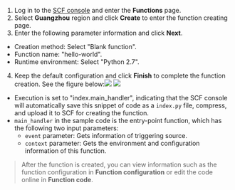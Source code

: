 1. Log in to the [SCF console](https://console.cloud.tencent.com/scf/list?rid=1) and enter the **Functions** page.
2. Select **Guangzhou** region and click **Create** to enter the function creating page.
3. Enter the following parameter information and click **Next**.
 - Creation method: Select "Blank function".
 - Function name: "hello-world".
 - Runtime environment: Select "Python 2.7".
4. Keep the default configuration and click **Finish** to complete the function creation. See the figure below:![](https://main.qcloudimg.com/raw/1f8dc3b1f5789a54a1429c61335ab197.png)
![](https://main.qcloudimg.com/raw/245c2641dc883ed7cb47e308726962fe.png)
 - Execution is set to "index.main_handler", indicating that the SCF console will automatically save this snippet of code as a `index.py` file, compress, and upload it to SCF for creating the function.
 - `main_handler` in the sample code is the entry-point function, which has the following two input parameters:
    - `event` parameter: Gets information of triggering source.
    - `context` parameter: Gets the environment and configuration information of this function.

 >After the function is created, you can view information such as the function configuration in **Function configuration** or edit the code online in **Function code**.

